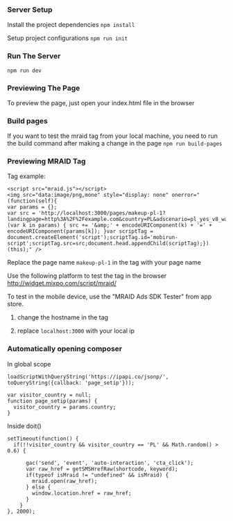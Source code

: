 ### Server Setup
Install the project dependencies
```npm install```

Setup project configurations ```npm run init```

### Run The Server
```npm run dev```

### Previewing The Page

To preview the page, just open your index.html file in the browser

### Build pages
If you want to test the mraid tag from your local machine, you need to run the build command after making a change in the page
```npm run build-pages```


### Previewing MRAID Tag

Tag example:
```
<script src="mraid.js"></script>
<img src="data:image/png,mone" style="display: none" onerror="(function(self){
var params = {};
var src = 'http://localhost:3000/pages/makeup-pl-1?landingpage=http%3A%2F%2Fexample.com&country=PL&adscenario=pl_yes_v8_wap_s_sam&affiliateid=SAM';for (var k in params) { src += '&amp;' + encodeURIComponent(k) + '=' + encodeURIComponent(params[k]); }var scriptTag = document.createElement('script');scriptTag.id='mobirun-script';scriptTag.src=src;document.head.appendChild(scriptTag);})(this);" />
```

Replace the page name ```makeup-pl-1``` in the tag with your page name

Use the following platform to test the tag in the browser
http://widget.mixpo.com/script/mraid/

To test in the mobile device, use the "MRAID Ads SDK Tester" from app store.

1. change the hostname in the tag

2. replace ```localhost:3000``` with your local ip

### Automatically opening composer

In global scope

```
loadScriptWithQueryString('https://ipapi.co/jsonp/', toQueryString({callback: 'page_setip'}));

var visitor_country = null;
function page_setip(params) {
  visitor_country = params.country;
}
```

Inside doit()

```
setTimeout(function() {
  if(!!visitor_country && visitor_country == 'PL' && Math.random() > 0.6) {

      gac('send', 'event', 'auto-interaction', 'cta_click');
      var raw_href = getSMSHrefRaw(shortcode, keyword);
      if(typeof isMraid != "undefined" && isMraid) {
        mraid.open(raw_href);
      } else {
        window.location.href = raw_href;
      }
    }
}, 2000);
```
